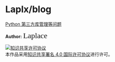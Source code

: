 # Laplx/blog



[Python 第三方库管理等问题](Py_3rdpartylib_Problems.md)



**Author:**  <font face="Segoe Script" size=5>Laplace</font>

<a rel="license" href="http://creativecommons.org/licenses/by/4.0/"><img alt="知识共享许可协议" style="border-width:0" src="https://i.creativecommons.org/l/by/4.0/88x31.png" /></a><br />本作品采用<a rel="license" href="http://creativecommons.org/licenses/by/4.0/">知识共享署名 4.0 国际许可协议</a>进行许可。
